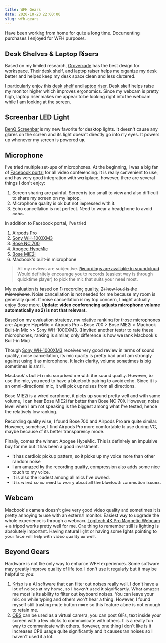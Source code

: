 ```yaml
---
title: WFH Gears
date: 2020-10-23 22:00:00
slug: wfh-gears
---
```


Have been working from home for quite a long time. Documenting purchases I enjoyed for WFH purposes.

<!--more-->

## Desk Shelves & Laptop Risers

Based on my limited research, [Grovemade](https://grovemade.com) has the best design for workspace. Their desk shelf, and laptop raiser helps me organize my desk better and helped keep my desk space clean and less cluttered.

I particularly enjoy this [desk shelf](https://grovemade.com/product/wood-desk-shelf/?initial=342) and [laptop riser](https://grovemade.com/laptop-riser/). Desk shelf helps raise my monitor higher which improves ergonomics. Since my webcam is pretty high, laptop riser makes me appear to be looking right into the webcam while I am looking at the screen.


## Screenbar LED Light

[BenQ Screenbar](https://www.amazon.com/gp/product/B076VNFZJG/ref=ppx_yo_dt_b_asin_title_o03_s00?ie=UTF8&psc=1) is my new favorite for desktop lights. It doesn't cause any glares on the screen and its light doesn't directly go into my eyes. It powers up whenever my screen is powered up.


## Microphone

I've tried multiple set-ups of microphones. At the beginning, I was a big fan of [Facebook portal](https://portal.facebook.com/products/portal/) for all video conferencing. It is really convenient to use, and has very good integration with workplace, however, there are several things I don't enjoy:

1. Screen sharing are painful. Screen is too small to view and also difficult to share my screen on my laptop.
2. Microphone quality is ok but not impressed with it.
3. Echo cancellation is not perfect. Need to wear a headphone to avoid echo.


In addition to Facebook portal, I've tried
1. [Airpods Pro](https://www.apple.com/airpods/?afid=p238%7CsoEw2Fca6-dc_mtid_1870765e38482_pcrid_427418703272_pgrid_85797749898_&cid=aos-us-kwgo---slid---product-)
2. [Sony WH-1000XM3](https://www.sony.com/electronics/headband-headphones/wh-1000xm3)
3. [Bose NC 700](https://www.bose.com/en_us/products/headphones/noise_cancelling_headphones/noise-cancelling-headphones-700.html#v=noise_cancelling_headphones_700_triple_midnight)
4. [Apogee HypeMic](https://apogeedigital.com/products/hypemic)
5. [Bose MIE2i](https://www.bose.com/en_us/support/products/bose_headphones_support/bose_in_ear_headphones_support/mie2i_headset.html)
6. Macbook's built-in microphone

> All my reviews are subjective. [Recordings are available in soundcloud](https://soundcloud.com/wei-wei-323266803/sets/microphone-test/s-QAvSQVWEH7Z). Would definitely encourage you to records (easiest way is through quicktime player) to pick the mic that suits your need most.

My evaluation is based on 1) recording quality, ~~2) how loud is the microphone~~. Noise cancellation is not needed for me because my room is generally quiet. If noise cancellation is my top concern, I might actually enjoy Bose more. **Update: video conferencing adjusts microphone volume automatically so 2) is not that relevant.**

Based on my evaluation strategy, my relative ranking for those microphones are: Apogee HypeMic > Airpods Pro ~ Bose 700 > Bose MIE2i > Macbook Built-in Mic >> Sony WH-1000XM3. (I invited another tester to rate these microphones, ranking is similar, only difference is how we rank Macbook's Built-in Mic)

Though [Sony WH-1000XM3](https://www.sony.com/electronics/headband-headphones/wh-1000xm3) receives very good review in terms of sound quality, noise cancellation, its mic quality is pretty bad and I am strongly against using it as microphone. It lacks clarity, volume sometimes is big sometimes is small.

Macbook's built-in mic surprised me with the sound quality. However, to use the mic, you need to have a bluetooth pairing to avoid echo. Since it is an omni-directional mic, it will pick up noises from all directions.

Bose MIE2i is a wired earphone, it picks up sound pretty well and with same volume, I can hear Bose MIE2i far better than Bose NC 700. However, noise level when I am not speaking is the biggest among what I've tested, hence the relatively low ranking.

Recording quality wise, I found Bose 700 and Airpods Pro are quite similar. However, somehow, I find Airpods Pro more comfortable to use during VC, maybe because of its better transparency mode.

Finally, comes the winner: Apogee HypeMic. This is definitely an impulsive buy for me but it has been a good investment.
- It has cardioid pickup pattern, so it picks up my voice more than other random noise.
- I am amazed by the recording quality, compression also adds some nice touch to my voice.
- It is also the loudest among all mics I've owned.
- It is wired so no need to worry about all the bluetooth connection issues.

## Webcam

Macbook's camera doesn't give very good video quality and sometimes it is pretty annoying to use with an external monitor. Easiest way to upgrade the whole experience is through a webcam. [Logitech 4K Pro Magnetic Webcam](https://www.apple.com/shop/product/HMUC2ZM/A/logitech-4k-pro-magnetic-webcam-for-pro-display-xdr?afid=p238%7Cs4Sv2ChHP-dc_mtid_1870765e38482_pcrid_246387002832_pgrid_54584529771_&cid=aos-us-kwgo-pla-btb-3pp--slid---product-HMUC2ZM/A) + a tripod works pretty well for me. One thing to remember still is lighting is absolutely important. Having natural light or having some lights pointing to your face will help with video quality as well.


## Beyond Gears

Hardware is not the only way to enhance WFH experiences. Some software may greatly improve quality of life too. I don't use it regularly but it may be helpful to you:

1. [Krisp](https://krisp.ai) is a AI software that can filter out noises really well, I don't have a lot of noises at my home, so I haven't used it significantly. What amazes me most is its ability to filter out keyboard noises. You can leave your mic on while typing and others won't hear a thing. However, I found myself still trusting mute button more so this feature alone is not enough to retain me.
2. [OBS](https://obsproject.com) can be used as a virtual camera, you can post GIFs, text inside your screen with a few clicks to communicate with others. It is a really fun way to communicate with others. However, one thing I don't like is it increases CPU usage quite significantly and it causes fan noises so I haven't used it a lot.